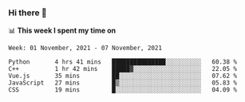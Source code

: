 ### Hi there 👋

📊 __This week I spent my time on__
<!--START_SECTION:waka-->
```text
Week: 01 November, 2021 - 07 November, 2021

Python       4 hrs 41 mins   ███████████████░░░░░░░░░░   60.38 % 
C++          1 hr 42 mins    █████▓░░░░░░░░░░░░░░░░░░░   22.05 % 
Vue.js       35 mins         ██░░░░░░░░░░░░░░░░░░░░░░░   07.62 % 
JavaScript   27 mins         █▒░░░░░░░░░░░░░░░░░░░░░░░   05.83 % 
CSS          19 mins         █░░░░░░░░░░░░░░░░░░░░░░░░   04.09 % 
```
<!--END_SECTION:waka-->
<!--
**SREEHARI-M-S/SREEHARI-M-S** is a ✨ _special_ ✨ repository because its `README.md` (this file) appears on your GitHub profile.

Here are some ideas to get you started:

- 🔭 I’m currently working on ...
- 🌱 I’m currently learning ...
- 👯 I’m looking to collaborate on ...
- 🤔 I’m looking for help with ...
- 💬 Ask me about ...
- 📫 How to reach me: ...
- 😄 Pronouns: ...
- ⚡ Fun fact: ...
-->
